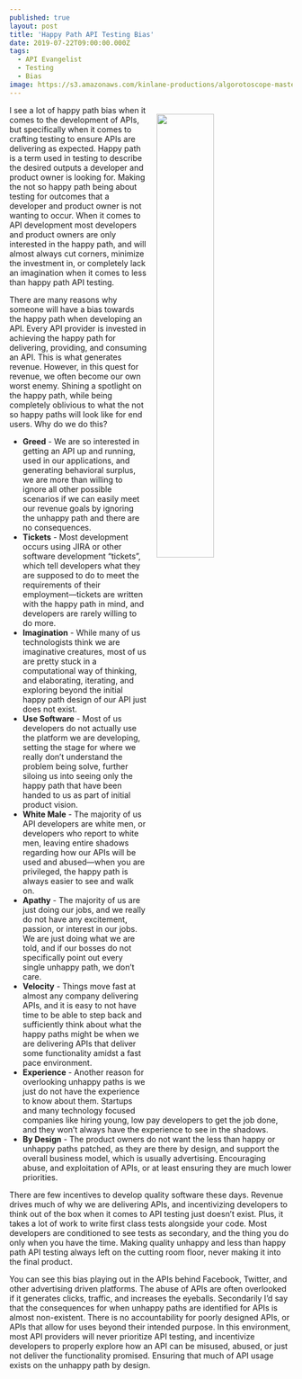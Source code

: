 ```yaml
---
published: true
layout: post
title: 'Happy Path API Testing Bias'
date: 2019-07-22T09:00:00.000Z
tags:
  - API Evangelist
  - Testing
  - Bias
image: https://s3.amazonaws.com/kinlane-productions/algorotoscope-master/aws-s3-stories-DSC-0084-dali-three.jpg
---
```

<img src="{{ page.image }}" width="45%" align="right" style="padding: 15px;" />
I see a lot of happy path bias when it comes to the development of APIs, but specifically when it comes to crafting testing to ensure APIs are delivering as expected. Happy path is a term used in testing to describe the desired outputs a developer and product owner is looking for. Making the not so happy path being about testing for outcomes that a developer and product owner is not wanting to occur. When it comes to API development most developers and product owners are only interested in the happy path, and will almost always cut corners, minimize the investment in, or completely lack an imagination when it comes to less than happy path API testing.

There are many reasons why someone will have a bias towards the happy path when developing an API. Every API provider is invested in achieving the happy path for delivering, providing, and consuming an API. This is what generates revenue. However, in this quest for revenue, we often become our own worst enemy. Shining a spotlight on the happy path, while being completely oblivious to what the not so happy paths will look like for end users. Why do we do this?

- **Greed** - We are so interested in getting an API up and running, used in our applications, and generating behavioral surplus, we are more than willing to ignore all other possible scenarios if we can easily meet our revenue goals by ignoring the unhappy path and there are no consequences.
- **Tickets** - Most development occurs using JIRA or other software development “tickets”, which tell developers what they are supposed to do to meet the requirements of their employment—tickets are written with the happy path in mind, and developers are rarely willing to do more.
- **Imagination** - While many of us technologists think we are imaginative creatures, most of us are pretty stuck in a computational way of thinking, and elaborating, iterating, and exploring beyond the initial happy path design of our API just does not exist.
- **Use Software** - Most of us developers do not actually use the platform we are developing, setting the stage for where we really don’t understand the problem being solve, further siloing us into seeing only the happy path that have been handed to us as part of initial product vision.
- **White Male** - The majority of us API developers are white men, or developers who report to white men, leaving entire shadows regarding how our APIs will be used and abused—when you are privileged, the happy path is always easier to see and walk on.
- **Apathy** - The majority of us are just doing our jobs, and we really do not have any excitement, passion, or interest in our jobs. We are just doing what we are told, and if our bosses do not specifically point out every single unhappy path, we don’t care.
- **Velocity** - Things move fast at almost any company delivering APIs, and it is easy to not have time to be able to step back and sufficiently think about what the happy paths might be when we are delivering APIs that deliver some functionality amidst a fast pace environment.
- **Experience** - Another reason for overlooking unhappy paths is we just do not have the experience to know about them. Startups and many technology focused companies like hiring young, low pay developers to get the job done, and they won’t always have the experience to see in the shadows.
- **By Design** - The product owners do not want the less than happy or unhappy paths patched, as they are there by design, and support the overall business model, which is usually advertising. Encouraging abuse, and exploitation of APIs, or at least ensuring they are much lower priorities.

There are few incentives to develop quality software these days. Revenue drives much of why we are delivering APIs, and incentivizing developers to think out of the box when it comes to API testing just doesn’t exist. Plus, it takes a lot of work to write first class tests alongside your code. Most developers are conditioned to see tests as secondary, and the thing you do only when you have the time. Making quality unhappy and less than happy path API testing always left on the cutting room floor, never making it into the final product.

You can see this bias playing out in the APIs behind Facebook, Twitter, and other advertising driven platforms. The abuse of APIs are often overlooked if it generates clicks, traffic, and increases the eyeballs. Secondarily I’d say that the consequences for when unhappy paths are identified for APIs is almost non-existent. There is no accountability for poorly designed APIs, or APIs that allow for uses beyond their intended purpose. In this environment, most API providers will never prioritize API testing, and incentivize developers to properly explore how an API can be misused, abused, or just not deliver the functionality promised. Ensuring that much of API usage exists on the unhappy path by design.
